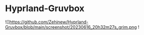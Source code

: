 # Hyprland-Gruvbox

![]https://github.com/Zehinew/Hyprland-Gruvbox/blob/main/screenshot/20230616_20h32m27s_grim.png
!
